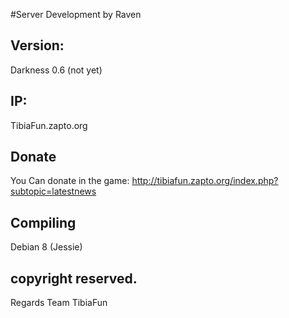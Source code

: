 #Server Development by Raven

Version:
-
Darkness 0.6 (not yet)

IP:
-
TibiaFun.zapto.org

Donate
-
You Can donate in the game: http://tibiafun.zapto.org/index.php?subtopic=latestnews

Compiling
-
Debian 8 (Jessie)

copyright reserved.
-
Regards Team TibiaFun
